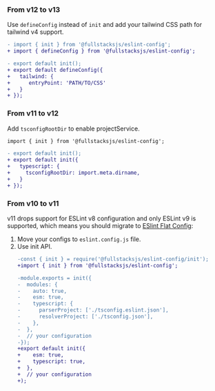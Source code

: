 ### From v12 to v13

Use `defineConfig` instead of `init` and add your tailwind CSS path for tailwind v4 support.

```diff
- import { init } from '@fullstacksjs/eslint-config';
+ import { defineConfig } from '@fullstacksjs/eslint-config';

- export default init();
+ export default defineConfig({
+   tailwind: {
+      entryPoint: 'PATH/TO/CSS'
+   }
+ });
```


### From v11 to v12

Add `tsconfigRootDir` to enable projectService.

```diff
import { init } from '@fullstacksjs/eslint-config';

- export default init();
+ export default init({
+   typescript: {
+     tsconfigRootDir: import.meta.dirname,
+   }
+ });
```

### From v10 to v11

v11 drops support for ESLint v8 configuration and only ESLint v9 is supported, which means you should migrate to [ESlint Flat Config](https://eslint.org/docs/latest/extend/plugin-migration-flat-config):

1. Move your configs to `eslint.config.js` file.
2. Use init API.
    ```diff
    -const { init } = require('@fullstacksjs/eslint-config/init');
    +import { init } from '@fullstacksjs/eslint-config';

    -module.exports = init({
    -  modules: {
    -    auto: true,
    -    esm: true,
    -    typescript: {
    -      parserProject: ['./tsconfig.eslint.json'],
    -      resolverProject: ['./tsconfig.json'],
    -    },
    -  },
    -  // your configuration
    -});
    +export default init({
    +    esm: true,
    +    typescript: true,
    +  },
    +  // your configuration
    +);
    ```
